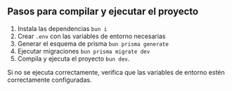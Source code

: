 ## Pasos para compilar y ejecutar el proyecto

1. Instala las dependencias `bun i`
2. Crear `.env` con las variables de entorno necesarias
3. Generar el esquema de prisma `bun prisma generate`
4. Ejecutar migraciones `bun prisma migrate dev`
5. Compila y ejecuta el proyecto `bun dev`.

Si no se ejecuta correctamente, verifica que las variables de entorno estén correctamente configuradas.
